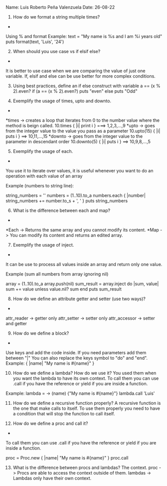 Name: Luis Roberto Peña Valenzuela
Date: 26-08-22

1. How do we format a string multiple times?
-
Using % and format
Example:
text = "My name is %s and I am %i years old"
puts format(text, 'Luis', '24')

2. When should you use case vs if elsif else?
-
It is better to use case when we are comparing the value of just one variable.
If, elsif and else can be use better for more complex conditions. 

3. Using best practices, define an if else construct with variable a == (x % 2).even?
if (a == (x % 2).even?)
    puts "even"
else
    puts "Odd"

4. Exemplify the usage of times, upto and downto. 
-
*times -> creates a loop that iterates from 0 to the number value where the method is beign called.
    10.times { |i| print i } ===> 1,2,3,...,9
*upto -> goes from the integer value to the value you pass as a parameter
    10.upto(15) { |i| puts i } ==> 10,11,...,15
*downto -> goes from the integer value to the parameter in descendant order
    10.downto(5) { |i| puts i } ==> 10,9,8,...,5

5. Exemplify the usage of each.
-
You use it to iterate over values, it is useful whenever you want to do an operation with each value of an array

Example (numbers to string line): 

string_numbers =  ''
numbers = (1..10).to_a
numbers.each { |number| string_numbers += number.to_s + ', ' }
puts string_numbers

6. What is the difference between each and map?
-
*Each -> Returns the same array and you cannot modify its content.
*Map -> You can modify its content and returns an edited array. 

7. Exemplify the usage of inject. 
-
It can be use to process all values inside an array and return only one value.

Example (sum all numbers from array ignoring nil)

array = (1..10).to_a
array.push(nil)
sum_result = array.inject do |sum, value|
    sum += value unless value.nil?
    sum
end
puts sum_result

8. How do we define an attribute getter and setter (use two ways)? 
-
attr_reader -> getter only
attr_setter -> setter only
attr_accessor -> setter and getter

9. How do we define a block? 
-
Use keys and add the code inside. If you need parameters add them between "|"
You can also replace the keys symbol to "do" and "end".
Example:
{ |name| "My name is #{name}" }

10. How do we define a lambda? How do we use it? 
You used them when you want the lambda to have its own context. 
To call them you can use .call if you have the reference or yield if you are inside a function. 

Example:
lambda = -> (name) {"My name is #{name}"}
lambda.call 'Luis'

11. How do we define a recursive function properly? 
A recursive function is the one that make calls to itself. 
To use them properly you need to have a condition that will stop the function to call itself. 

12. How do we define a proc and call it? 
-
To call them you can use .call if you have the reference or yield if you are inside a function. 

proc = Proc.new { |name| "My name is #{name}" }
proc.call

13. What is the difference between procs and lambdas? 
The context.
proc -> Procs are able to access the context outside of them. 
lambdas -> Lambdas only have their own context. 

